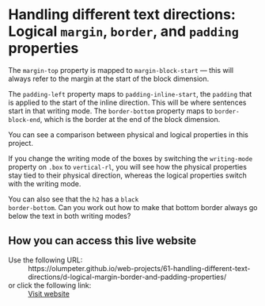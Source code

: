 # Handling different text directions: Logical <code>margin</code>, <code>border</code>, and <code>padding</code> properties

The <code>margin-top</code> property is mapped to <code>margin-block-start</code> — this will always refer to the margin at the start of the block dimension.

The <code>padding-left</code> property maps to <code>padding-inline-start</code>, the <code>padding</code> that is applied to the start of the inline direction. This will be where sentences start in that writing mode. The <code>border-bottom</code> property maps to <code>border-block-end</code>, which is the border at the end of the block dimension.

You can see a comparison between physical and logical properties in this project.

If you change the writing mode of the boxes by switching the <code>writing-mode</code> property on <code>.box</code> to <code>vertical-rl</code>, you will see how the physical properties stay tied to their physical direction, whereas the logical properties switch with the writing mode.

You can also see that the <code>h2</code> has a <code>black border-bottom</code>. Can you work out how to make that bottom border always go below the text in both writing modes?

## How you can access this live website

<dl>
  Use the following URL:
  <dd>
    https://olumpeter.github.io/web-projects/61-handling-different-text-directions/d-logical-margin-border-and-padding-properties/
  </dd>
  or click the following link:
  <dd>
    <a href="https://olumpeter.github.io/web-projects/61-handling-different-text-directions/d-logical-margin-border-and-padding-properties/">Visit website</a>
  </dd>
</dl>
